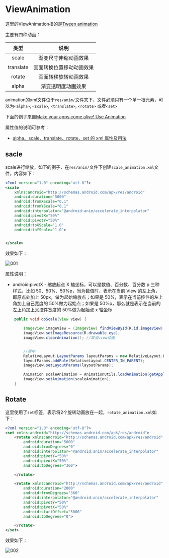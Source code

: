 # ViewAnimation

这里的ViewAnimation指的是[Tween animation](https://developer.android.com/guide/topics/resources/animation-resource.html#Tween)

主要有四种动画：

|   类型    |           说明           |
| :-------: | :----------------------: |
|   scale   |   渐变尺寸伸缩动画效果   |
| translate | 画面转换位置移动动画效果 |
|  rotate   |   画面转移旋转动画效果   |
|   alpha   |    渐变透明度动画效果    |

animation的xml文件位于`res/anim/`文件夹下，文件必须只有一个单一根元素，可以为`<alpha>`, `<scale>`, `<translate>`, `<rotate>` 或者`<set>`

下面的例子来自[Make your apps come alive! Use Animation](https://www.101apps.co.za/articles/using-view-animations-in-your-apps-a-tutorial.html)

属性值的说明可参考：

+ [alpha、scale、translate、rotate、set 的 xml 属性及用法](http://wiki.jikexueyuan.com/project/android-animation/1.html)

## sacle

scale进行缩放，如下的例子，在`res/anim/`文件下创建`scale_animation.xml`文件，内容如下：

```xml
<?xml version="1.0" encoding="utf-8"?>
<scale
    xmlns:android="http://schemas.android.com/apk/res/android"
    android:duration="5000"
    android:fromXScale="0.1"
    android:fromYScale="0.1"
    android:interpolator="@android:anim/accelerate_interpolator"
    android:pivotX="50%"
    android:pivotY="50%"
    android:toXScale="1.0"
    android:toYScale="1.0">


</scale>
```

效果如下：

![001](![001](https://github.com/winfredzen/Android-Basic/raw/master/images/002.gif))

属性说明：

+ android:pivotX - 缩放起点 X 轴坐标，可以是数值、百分数、百分数 p 三种样式，比如 50、50%、50%p，当为数值时，表示在当前 View 的左上角，即原点处加上 50px，做为起始缩放点；如果是 50%，表示在当前控件的左上角加上自己宽度的 50%做为起始点；如果是 50%p，那么就是表示在当前的左上角加上父控件宽度的 50%做为起始点 x 轴坐标

```java
    public void doScale(View view) {

        ImageView imageView = (ImageView) findViewById(R.id.imageView);
        imageView.setImageResource(R.drawable.eye);
        imageView.clearAnimation(); //取消view动画


        //居中
        RelativeLayout.LayoutParams layoutParams = new RelativeLayout.LayoutParams(RelativeLayout.LayoutParams.WRAP_CONTENT, RelativeLayout.LayoutParams.WRAP_CONTENT);
        layoutParams.addRule(RelativeLayout.CENTER_IN_PARENT);
        imageView.setLayoutParams(layoutParams);

        Animation scaleAnimation = AnimationUtils.loadAnimation(getApplicationContext(), R.anim.scale_animation);
        imageView.setAnimation(scaleAnimation);
    }
```



## Rotate

这里使用了`set`标签，表示将2个旋转动画放在一起，`rotate_animation.xml`如下：

```xml
<?xml version="1.0" encoding="utf-8"?>
<set xmlns:android="http://schemas.android.com/apk/res/android">
    <rotate xmlns:android="http://schemas.android.com/apk/res/android"
        android:duration="5000"
        android:fromDegrees="0"
        android:interpolator="@android:anim/accelerate_interpolator"
        android:pivotY="50%"
        android:pivotX="50%"
        android:toDegrees="360">

    </rotate>

    <rotate xmlns:android="http://schemas.android.com/apk/res/android"
        android:duration="2000"
        android:fromDegrees="360"
        android:interpolator="@android:anim/accelerate_interpolator"
        android:pivotY="50%"
        android:pivotX="50%"
        android:startOffset="5000"
        android:toDegrees="0">

    </rotate>
</set>
```

效果如下：

![002](![002](https://github.com/winfredzen/Android-Basic/raw/master/images/003.gif))





























